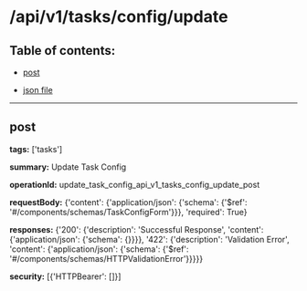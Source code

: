 # /api/v1/tasks/config/update

## Table of contents:
- [post](#post)

- [json file](./_api_v1_tasks_config_update.json)

---
<a name="post"></a>
## post

**tags:** ['tasks']

**summary:** Update Task Config

**operationId:** update_task_config_api_v1_tasks_config_update_post

**requestBody:** {'content': {'application/json': {'schema': {'$ref': '#/components/schemas/TaskConfigForm'}}}, 'required': True}

**responses:** {'200': {'description': 'Successful Response', 'content': {'application/json': {'schema': {}}}}, '422': {'description': 'Validation Error', 'content': {'application/json': {'schema': {'$ref': '#/components/schemas/HTTPValidationError'}}}}}

**security:** [{'HTTPBearer': []}]

